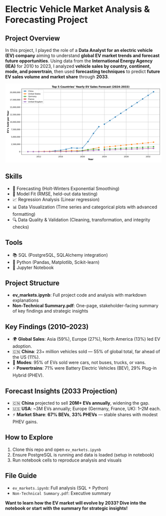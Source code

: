# Electric Vehicle Market Analysis & Forecasting Project

## Project Overview

In this project, I played the role of a **Data Analyst for an electric vehicle (EV) company** aiming to understand **global EV market trends and forecast future opportunities**. Using data from the **International Energy Agency (IEA)** for 2010 to 2023, I analyzed **vehicle sales by country, continent, mode, and powertrain**, then used **forecasting techniques** to predict **future EV sales volume and market share** through **2033**.

![EV Forecasts Hero Visual](ev_forecasts_hero.png)

## Skills

- 🔮 Forecasting (Holt-Winters Exponential Smoothing)
- 📏 Model Fit (RMSE, held-out data testing)
- 📈 Regression Analysis (Linear regression)
- 📊 Data Visualization (Time series and categorical plots with advanced formatting)
- 🔍 Data Quality & Validation (Cleaning, transformation, and integrity checks)

## Tools

- 📚 SQL (PostgreSQL, SQLAlchemy integration)
- 🐍 Python (Pandas, Matplotlib, Scikit-learn)
- 📓 Jupyter Notebook

## Project Structure
- **ev_markets.ipynb**: Full project code and analysis with markdown explanations
- **Non-Technical Summary.pdf**: One-page, stakeholder-facing summary of key findings and strategic insights

## Key Findings (2010–2023)
- 🌍 **Global Sales**: Asia (59%), Europe (27%), North America (13%) led EV adoption.
- 🇨🇳 **China**: 23+ million vehicles sold — 55% of global total, far ahead of the US (11%).
- 🚗 **Modes**: 95% of EVs sold were cars, not buses, trucks, or vans.
- ⚡️ **Powertrains**: 71% were Battery Electric Vehicles (BEV), 29% Plug-in Hybrid (PHEV).

## Forecast Insights (2033 Projection)
- 🇨🇳 **China** projected to sell **20M+ EVs annually**, widening the gap.
- 🇺🇸 **USA**: ~3M EVs annually; Europe (Germany, France, UK): 1–2M each.
- ⚡️ **Market Share**: **67% BEVs**, **33% PHEVs** — stable shares with modest PHEV gains.

## How to Explore
1. Clone this repo and open `ev_markets.ipynb`
2. Ensure PostgreSQL is running and data is loaded (setup in notebook)
3. Run notebook cells to reproduce analysis and visuals

## File Guide
- `ev_markets.ipynb`: Full analysis (SQL + Python)
- `Non-Technical Summary.pdf`: Executive summary

**Want to learn how the EV market will evolve by 2033? Dive into the notebook or start with the summary for strategic insights!**
